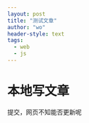 ```yaml
---
layout: post
title: "测试文章"
author: "wo"
header-style: text
tags:
  - web
  - js
---
```


# 本地写文章

提交，网页不知能否更新呢